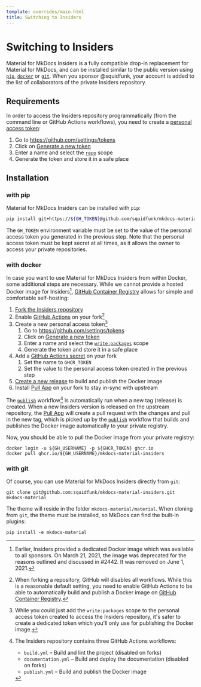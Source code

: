 ```yaml
---
template: overrides/main.html
title: Switching to Insiders
---
```


# Switching to Insiders

Material for MkDocs Insiders is a fully compatible drop-in replacement for 
Material for MkDocs, and can be installed similar to the public version using
[`pip`][1], [`docker`][2] or [`git`][3]. When you sponsor @squidfunk, your
account is added to the list of collaborators of the private Insiders
repository.

  [1]: #with-pip-recommended
  [2]: #with-docker
  [3]: #with-git

## Requirements

In order to access the Insiders repository programmatically (from the command
line or GitHub Actions workflows), you need to create a [personal access 
token][4]:

1. Go to https://github.com/settings/tokens
2. Click on [Generate a new token][5]
3. Enter a name and select the [`repo`][6] scope
4. Generate the token and store it in a safe place

  [4]: https://docs.github.com/en/github/authenticating-to-github/creating-a-personal-access-token
  [5]: https://github.com/settings/tokens/new
  [6]: https://docs.github.com/en/developers/apps/scopes-for-oauth-apps#available-scopes

## Installation

### with pip

Material for MkDocs Insiders can be installed with `pip`:

``` sh
pip install git+https://${GH_TOKEN}@github.com/squidfunk/mkdocs-material-insiders.git
```

The `GH_TOKEN` environment variable must be set to the value of the personal
access token you generated in the previous step. Note that the personal access
token must be kept secret at all times, as it allows the owner to access your
private repositories.

### with docker

In case you want to use Material for MkDocs Insiders from within Docker, some
additional steps are necessary. While we cannot provide a hosted Docker image
for Insiders[^1], [GitHub Container Registry][7] allows for simple and
comfortable self-hosting:

1. [Fork the Insiders repository][8]
2. Enable [GitHub Actions][9] on your fork[^2]
3. Create a new personal access token[^3]
    1. Go to https://github.com/settings/tokens
    2. Click on [Generate a new token][5]
    3. Enter a name and select the [`write:packages`][10] scope
    4. Generate the token and store it in a safe place
4. Add a [GitHub Actions secret][11] on your fork
    1. Set the name to `GHCR_TOKEN`
    2. Set the value to the personal access token created in the previous step
5. [Create a new release][12] to build and publish the Docker image
6. Install [Pull App][13] on your fork to stay in-sync with upstream

The [`publish`][14] workflow[^4] is automatically run when a new tag (release)
is created. When a new Insiders version is released on the upstream repository,
the [Pull App][13] will create a pull request with the changes and pull in the
new tag, which is picked up by the [`publish`][14] workflow that builds and
publishes the Docker image automatically to your private registry.

Now, you should be able to pull the Docker image from your private registry:

```
docker login -u ${GH_USERNAME} -p ${GHCR_TOKEN} ghcr.io
docker pull ghcr.io/${GH_USERNAME}/mkdocs-material-insiders
```

  [^1]:
    Earlier, Insiders provided a dedicated Docker image which was available to
    all sponsors. On March 21, 2021, the image was deprecated for the reasons
    outlined and discussed in #2442. It was removed on June 1, 2021.

  [^2]:
    When forking a repository, GitHub will disables all workflows. While this
    is a reasonable default setting, you need to enable GitHub Actions to be
    able to automatically build and publish a Docker image on
    [GitHub Container Registry][7].

  [^3]:
    While you could just add the `write:packages` scope to the personal access
    token created to access the Insiders repository, it's safer to create a
    dedicated token which you'll only use for publishing the Docker image.

  [^4]:
    The Insiders repository contains three GitHub Actions workflows:

    - `build.yml` – Build and lint the project (disabled on forks)
    - `documentation.yml` – Build and deploy the documentation (disabled on forks)
    - `publish.yml` – Build and publish the Docker image

### with git

Of course, you can use Material for MkDocs Insiders directly from `git`:

```
git clone git@github.com:squidfunk/mkdocs-material-insiders.git mkdocs-material
```

The theme will reside in the folder `mkdocs-material/material`. When cloning
from `git`, the theme must be installed, so MkDocs can find the built-in
plugins:

```
pip install -e mkdocs-material
```

  [7]: https://docs.github.com/en/packages/guides/about-github-container-registry
  [8]: https://github.com/squidfunk/mkdocs-material-insiders/fork
  [9]: https://docs.github.com/en/github/administering-a-repository/disabling-or-limiting-github-actions-for-a-repository
  [10]: https://docs.github.com/en/developers/apps/scopes-for-oauth-apps#available-scopes
  [11]: https://docs.github.com/en/actions/reference/encrypted-secrets#creating-encrypted-secrets-for-a-repository
  [12]: https://docs.github.com/en/github/administering-a-repository/managing-releases-in-a-repository#creating-a-release
  [13]: https://github.com/apps/pull
  [14]: https://github.com/squidfunk/mkdocs-material-insiders/blob/master/.github/workflows/publish.yml
